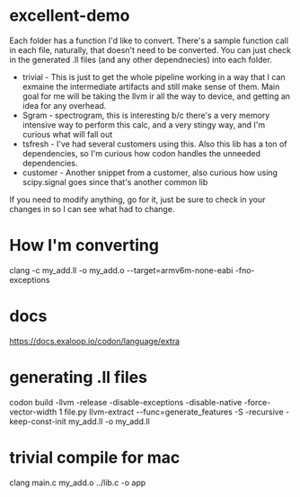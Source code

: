 # excellent-demo

Each folder has a function I'd like to convert.  There's a sample function call in each file, naturally, that doesn't need to be converted.  You can just check in the generated .ll files (and any other dependnecies) into each folder.

- trivial - This is just to get the whole pipeline working in a way that I can exmaine the intermediate artifacts and still make sense of them.  Main goal for me will be taking the llvm ir all the way to device, and getting an idea for any overhead.
- Sgram - spectrogram, this is interesting b/c there's a very memory intensive way to perform this calc, and a very stingy way, and I'm curious what will fall out
- tsfresh - I've had several customers using this.  Also this lib has a ton of dependencies, so I'm curious how codon handles the unneeded dependencies.
- customer - Another snippet from a customer, also curious how using scipy.signal goes since that's another common lib

If you need to modify anything, go for it, just be sure to check in your changes in so I can see what had to change.

# How I'm converting

clang -c my_add.ll -o my_add.o --target=armv6m-none-eabi -fno-exceptions


# docs

https://docs.exaloop.io/codon/language/extra

# generating .ll files

codon build -llvm -release -disable-exceptions -disable-native -force-vector-width 1 file.py
llvm-extract --func=generate_features -S -recursive -keep-const-init my_add.ll -o my_add.ll

# trivial compile for mac

clang main.c my_add.o ../lib.c -o app